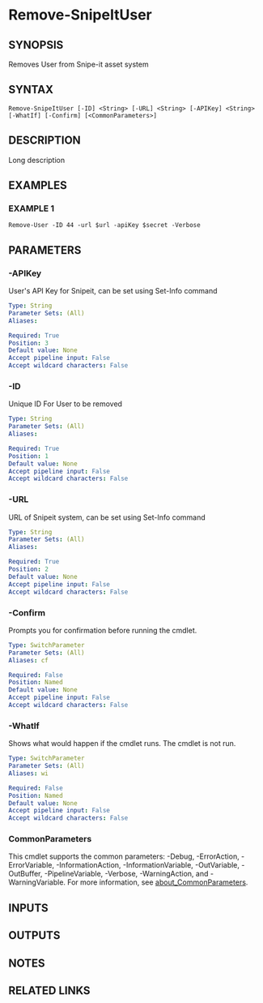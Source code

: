 ﻿---
external help file: SnipeItPS-help.xml
Module Name: SnipeitPS
online version:
schema: 2.0.0
---

# Remove-SnipeItUser

## SYNOPSIS
Removes User from Snipe-it asset system

## SYNTAX

```
Remove-SnipeItUser [-ID] <String> [-URL] <String> [-APIKey] <String> [-WhatIf] [-Confirm] [<CommonParameters>]
```

## DESCRIPTION
Long description

## EXAMPLES

### EXAMPLE 1
```
Remove-User -ID 44 -url $url -apiKey $secret -Verbose
```

## PARAMETERS

### -APIKey
User's API Key for Snipeit, can be set using Set-Info command

```yaml
Type: String
Parameter Sets: (All)
Aliases:

Required: True
Position: 3
Default value: None
Accept pipeline input: False
Accept wildcard characters: False
```

### -ID
Unique ID For User to be removed

```yaml
Type: String
Parameter Sets: (All)
Aliases:

Required: True
Position: 1
Default value: None
Accept pipeline input: False
Accept wildcard characters: False
```

### -URL
URL of Snipeit system, can be set using Set-Info command

```yaml
Type: String
Parameter Sets: (All)
Aliases:

Required: True
Position: 2
Default value: None
Accept pipeline input: False
Accept wildcard characters: False
```

### -Confirm
Prompts you for confirmation before running the cmdlet.

```yaml
Type: SwitchParameter
Parameter Sets: (All)
Aliases: cf

Required: False
Position: Named
Default value: None
Accept pipeline input: False
Accept wildcard characters: False
```

### -WhatIf
Shows what would happen if the cmdlet runs.
The cmdlet is not run.

```yaml
Type: SwitchParameter
Parameter Sets: (All)
Aliases: wi

Required: False
Position: Named
Default value: None
Accept pipeline input: False
Accept wildcard characters: False
```

### CommonParameters
This cmdlet supports the common parameters: -Debug, -ErrorAction, -ErrorVariable, -InformationAction, -InformationVariable, -OutVariable, -OutBuffer, -PipelineVariable, -Verbose, -WarningAction, and -WarningVariable. For more information, see [about_CommonParameters](http://go.microsoft.com/fwlink/?LinkID=113216).

## INPUTS

## OUTPUTS

## NOTES

## RELATED LINKS
